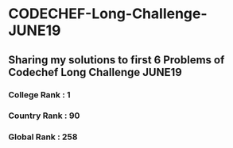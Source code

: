 # CODECHEF-Long-Challenge-JUNE19
## Sharing my solutions to first 6 Problems of Codechef Long Challenge JUNE19
### College Rank : 1
### Country Rank : 90
### Global Rank  : 258

